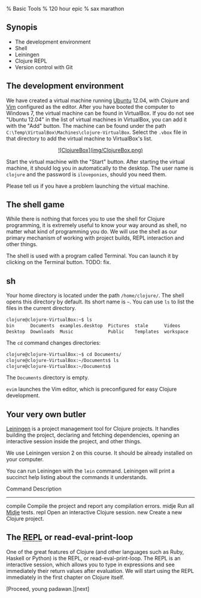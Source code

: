 % Basic Tools
% 120 hour epic
% sax marathon

## Synopis

- The development environment
- Shell
- Leiningen
- Clojure REPL
- Version control with Git

## The development environment

We have created a virtual machine running [Ubuntu] 12.04, with Clojure and
[Vim] configured as the editor. After you have booted the computer to Windows
7, the virtual machine can be found in VirtualBox. If you do not see "Ubuntu
12.04" in the list of virtual machines in VirtualBox, you can add it with the
"Add" button. The machine can be found under the path
`C:\Temp\VirtualBox\Machines\clojure-VirtualBox`. Select the `.vbox` file in that
directory to add the virtual machine to VirtualBox's list.

<div style="text-align: center;">
<a href="img/ClojureBox.png">
![ClojureBox](img/ClojureBox.png)
</a>
</div>

Start the virtual machine with the "Start" button. After starting the virtual
machine, it should log you in automatically to the desktop. The user name is
`clojure` and the password is `iloveponies`, should you need them.

Please tell us if you have a problem launching the virtual machine.

## The shell game

While there is nothing that forces you to use the shell for Clojure
programming, it is extremely useful to know your way around as shell, no
matter what kind of programming you do. We will use the shell as our primary
mechanism of working with project builds, REPL interaction and other things.

The shell is used with a program called Terminal. You can launch it by
clicking on the Terminal button. TODO: fix.

## sh

Your home directory is located under the path `/home/clojure/`. The shell
opens this directory by default. Its short name is `~`. You can use `ls` to
list the files in the current directory.

~~~
clojure@clojure-VirtualBox:~$ ls
bin      Documents  examples.desktop  Pictures  stale      Videos
Desktop  Downloads  Music             Public    Templates  workspace
~~~

The `cd` command changes directories:

~~~
clojure@clojure-VirtualBox:~$ cd Documents/
clojure@clojure-VirtualBox:~/Documents$ ls
clojure@clojure-VirtualBox:~/Documents$
~~~

The `Documents` directory is empty.

`evim` launches the Vim editor, which is preconfigured for easy Clojure
development.

## Your very own butler

[Leiningen] is a project management tool for Clojure projects. It handles
building the project, declaring and fetching dependencies, opening an
interactive session inside the project, and other things.

We use Leiningen version 2 on this course. It should be already installed on
your computer.

You can run Leiningen with the `lein` command. Leiningen will print a succinct
help listing about the commands it understands.

Command         Description
-------         -----------
compile         Compile the project and report any compilation errors.
midje           Run all [Midje] tests.
repl            Open an interactive Clojure session.
new             Create a new Clojure project.

## The <abbr title="Read-Eval-Print-Loop">REPL</abbr> or read-eval-print-loop

One of the great features of Clojure (and other languages such as Ruby,
Haskell or Python) is the REPL, or read-eval-print-loop. The REPL is an
interactive session, which allows you to type in expressions and see
immediately their return values after evaluation. We will start using the REPL
immediately in the first chapter on Clojure itself.

<footer>
[Proceed, young padawan.][next]
</footer>

[Git]: http://git-scm.com
[Leiningen]: https://github.com/technomancy/leiningen
[Midje]: https://github.com/marick/Midje
[Ubuntu]: http://ubuntu.com
[Vim]: http://vim.org
[next]: training-day.html
